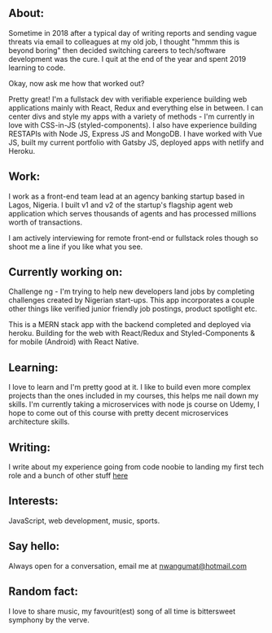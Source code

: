 ## About:
Sometime in 2018 after a typical day of writing reports and sending vague threats via email to colleagues at my old job, I thought "hmmm this is beyond boring" then decided switching careers to tech/software development was the cure. I quit at the end of the year and spent 2019 learning to code.

Okay, now ask me how that worked out?

Pretty great! I'm a fullstack dev with verifiable experience building web applications mainly with React, Redux and everything else in between. I can center divs and style my apps with a variety of methods - I'm currently in love with CSS-in-JS (styled-components). I also have experience building RESTAPIs with Node JS, Express JS and MongoDB. I have worked with Vue JS, built my current portfolio with Gatsby JS, deployed apps with netlify and Heroku.

## Work:
I work as a front-end team lead at an agency banking startup based in Lagos, Nigeria. I built v1 and v2 of the startup's flagship agent web application which serves thousands of agents and has processed millions worth of transactions.

I am actively interviewing for remote front-end or fullstack roles though so shoot me a line if you like what you see.

## Currently working on:
Challenge ng - I'm trying to help new developers land jobs by completing challenges created by Nigerian start-ups. This app incorporates a couple other things like verified junior friendly job postings, product spotlight etc.

This is a MERN stack app with the backend completed and deployed via heroku. Building for the web with React/Redux and Styled-Components & for mobile (Android) with React Native.

## Learning:
I love to learn and I'm pretty good at it. I like to build even more complex projects than the ones included in my courses, this helps me nail down my skills. I'm currently taking a microservices with node js course on Udemy, I hope to come out of this course with pretty decent microservices architecture skills.

## Writing:
I write about my experience going from code noobie to landing my first tech role and a bunch of other stuff [here](https://nwanguma.medium.com/)

## Interests:
JavaScript, web development, music, sports.

## Say hello:
Always open for a conversation, email me at nwangumat@hotmail.com

## Random fact:
I love to share music, my favourit(est) song of all time is bittersweet symphony by the verve.
